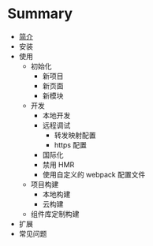 # Summary

* [简介](README.md)
* 安装
* 使用
   * 初始化
       * 新项目
       * 新页面
       * 新模块
   * 开发
       * 本地开发
       * 远程调试
           * 转发映射配置
           * https 配置
       * 国际化
       * 禁用 HMR
       * 使用自定义的 webpack 配置文件
   * 项目构建
       * 本地构建
       * 云构建
   * 组件库定制构建
* 扩展
* 常见问题

